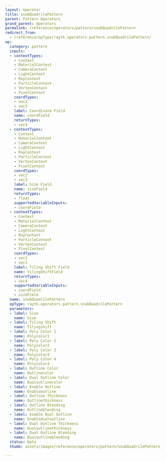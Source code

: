 ```yaml
---
layout: operator
title: snubQuadrilePattern
parent: Pattern Operators
grand_parent: Operators
permalink: /reference/operators/pattern/snubQuadrilePattern
redirect_from:
  - /reference/opType/raytk.operators.pattern.snubQuadrilePattern/
op:
  category: pattern
  inputs:
  - contextTypes:
    - Context
    - MaterialContext
    - CameraContext
    - LightContext
    - RayContext
    - ParticleContext
    - VertexContext
    - PixelContext
    coordTypes:
    - vec2
    - vec3
    label: Coordinate Field
    name: coordField
    returnTypes:
    - vec4
  - contextTypes:
    - Context
    - MaterialContext
    - CameraContext
    - LightContext
    - RayContext
    - ParticleContext
    - VertexContext
    - PixelContext
    coordTypes:
    - vec2
    - vec3
    label: Size Field
    name: sizeField
    returnTypes:
    - float
    supportedVariableInputs:
    - coordField
  - contextTypes:
    - Context
    - MaterialContext
    - CameraContext
    - LightContext
    - RayContext
    - ParticleContext
    - VertexContext
    - PixelContext
    coordTypes:
    - vec2
    - vec3
    label: Tiling Shift Field
    name: tilingShiftField
    returnTypes:
    - vec4
    supportedVariableInputs:
    - coordField
    - sizeField
  name: snubQuadrilePattern
  opType: raytk.operators.pattern.snubQuadrilePattern
  parameters:
  - label: Size
    name: Size
  - label: Tiling Shift
    name: Tilingshift
  - label: Poly Color 1
    name: Polycolor1
  - label: Poly Color 2
    name: Polycolor2
  - label: Poly Color 3
    name: Polycolor3
  - label: Poly Color 4
    name: Polycolor4
  - label: Outline Color
    name: Outlinecolor
  - label: Dual Outline Color
    name: Dualoutlinecolor
  - label: Enable Outline
    name: Enableoutline
  - label: Outline Thickness
    name: Outlinethickness
  - label: Outline Blending
    name: Outlineblending
  - label: Enable Dual Outline
    name: Enabledualoutline
  - label: Dual Outline Thickness
    name: Dualoutlinethickness
  - label: Dual Outline Blending
    name: Dualoutlineblending
  status: beta
  thumb: assets/images/reference/operators/pattern/snubQuadrilePattern_thumb.png

---
```

